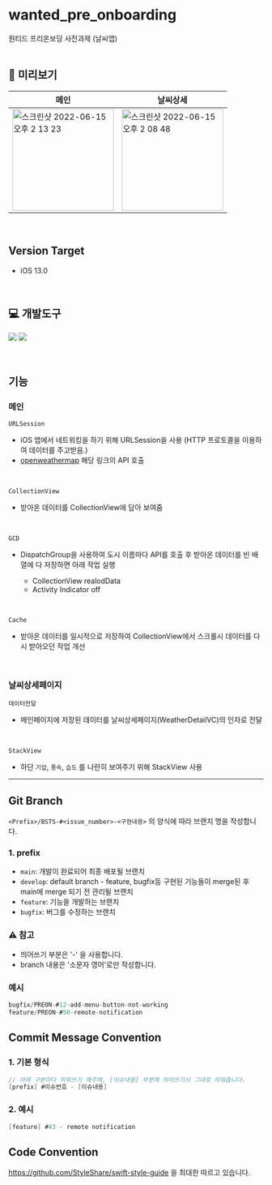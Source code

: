 # wanted_pre_onboarding
원티드 프리온보딩 사전과제 (날씨앱)
<br><br>

## 👀 미리보기
|**메인**|**날씨상세**|
|------|---|
|<img width="200" alt="스크린샷 2022-06-15 오후 2 13 23" src="https://user-images.githubusercontent.com/64088377/173754009-bc5ed809-1ca8-4d7b-8ec5-9ae7910045ef.png">|<img width="200" alt="스크린샷 2022-06-15 오후 2 08 48" src="https://user-images.githubusercontent.com/64088377/173754025-5a3a876b-e95f-4d04-9a12-f89882b63f69.png">|

<br>

## Version Target 
- iOS 13.0

<br>

## 💻 개발도구
<img src="https://img.shields.io/badge/Swift-F05138?style=for-the-badge&logo=swift&logoColor=white">  <img src="https://img.shields.io/badge/Xcode-147EFB?style=for-the-badge&logo=xcode&logoColor=white">

<br>

## 기능

### 메인

`URLSession`
- iOS 앱에서 네트워킹을 하기 위해 URLSession을 사용 (HTTP 프로토콜을 이용하여 데이터를 주고받음.)
- [openweathermap](https://openweathermap.org/current#builtin:~:text=https%3A//api.openweathermap.org/data/2.5/weather%3Fq%3D%7Bcity%20name%7D%26appid%3D%7BAPI%20key%7D) 해당 링크의 API 호출

<br>

`CollectionView`
- 받아온 데이터를 CollectionView에 담아 보여줌

<br>

`GCD` 
- DispatchGroup을 사용하여 도시 이름마다 API를 호출 후 받아온 데이터를 빈 배열에 다 저장하면 아래 작업 실행

  - CollectionView realodData
  - Activity Indicator off
  
<br>

`Cache`
- 받아온 데이터를 일시적으로 저장하여 CollectionView에서 스크롤시 데이터를 다시 받아오던 작업 개선

<br>

### 날씨상세페이지

`데이터전달`
- 메인페이지에 저장된 데이터를 날씨상세페이지(WeatherDetailVC)의 인자로 전달 

<br>

`StackView`
- 하단 `기압`, `풍속`, `습도` 를 나란히 보여주기 위해 StackView 사용

-----
## Git Branch

`<Prefix>/BSTS-#<issue_number>-<구현내용>` 의 양식에 따라 브랜치 명을 작성합니다.


### 1. prefix
- `main`: 개발이 완료되어 최종 배포될 브랜치
- `develop`: default branch - feature, bugfix등 구현된 기능들이 merge된 후 main에 merge 되기 전 관리될 브랜치
- `feature`: 기능을 개발하는 브랜치
- `bugfix`: 버그를 수정하는 브랜치

### ⚠️ 참고
- 띄어쓰기 부분은 '-' 을 사용합니다.
- branch 내용은 '소문자 영어'로만 작성합니다.


### 예시

``` swift
bugfix/PREON-#12-add-menu-button-not-working
feature/PREON-#50-remote-notification
```

## Commit Message Convention

### 1. 기본 형식
```swift
// 아래 구분마다 띄워쓰기 해주며, [이슈내용] 부분에 띄어쓰기시 그대로 띄워줍니다.
[prefix] #이슈번호 - [이슈내용]

```

### 2. 예시

```swift
[feature] #43 - remote notification
```
## Code Convention 
https://github.com/StyleShare/swift-style-guide 을 최대한 따르고 있습니다.

